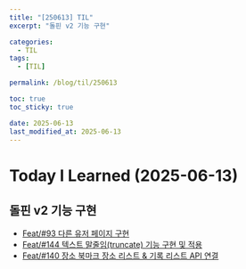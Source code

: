 ```yaml
---
title: "[250613] TIL"
excerpt: "돌핀 v2 기능 구현"

categories:
  - TIL
tags:
  - [TIL]

permalink: /blog/til/250613

toc: true
toc_sticky: true

date: 2025-06-13
last_modified_at: 2025-06-13
---
```


# Today I Learned (2025-06-13)

## 돌핀 v2 기능 구현

- [Feat/#93 다른 유저 페이지 구현](https://github.com/100-hours-a-week/7-team-ddb-fe/pull/151)
- [Feat/#144 텍스트 말줄임(truncate) 기능 구현 및 적용](https://github.com/100-hours-a-week/7-team-ddb-fe/pull/152)
- [Feat/#140 장소 북마크 장소 리스트 & 기록 리스트 API 연결](https://github.com/100-hours-a-week/7-team-ddb-fe/pull/153)
